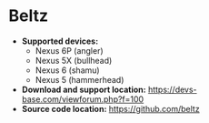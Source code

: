 # Beltz

+ **Supported devices:**
    + Nexus 6P (angler)
    + Nexus 5X (bullhead)
    + Nexus 6 (shamu)
    + Nexus 5 (hammerhead)
+ **Download and support location:** https://devs-base.com/viewforum.php?f=100
+ **Source code location:** https://github.com/beltz
